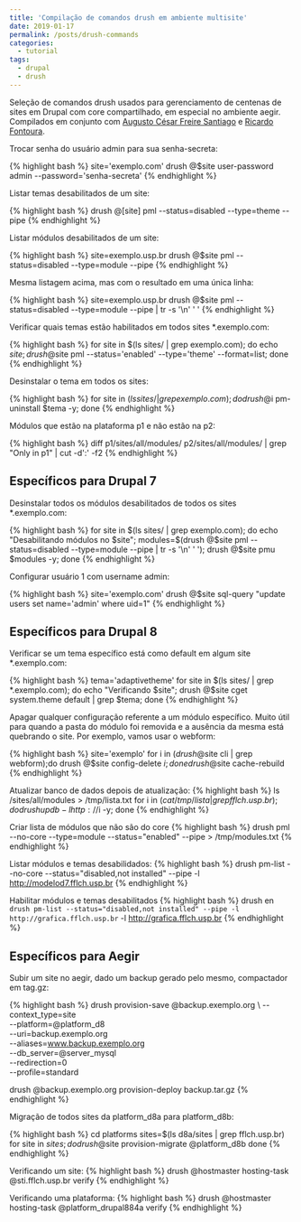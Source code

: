 ```yaml
---
title: 'Compilação de comandos drush em ambiente multisite'
date: 2019-01-17
permalink: /posts/drush-commands
categories: 
  - tutorial
tags:
  - drupal
  - drush
---
```


Seleção de comandos drush usados para gerenciamento de centenas de sites
em Drupal com core compartilhado, em especial no ambiente aegir. 
Compilados em conjunto com [Augusto César Freire Santiago](https://github.com/acesarfs) e [Ricardo Fontoura](https://github.com/ricardfo).

Trocar senha do usuário admin para sua senha-secreta:

{% highlight bash %}
site='exemplo.com'
drush @$site user-password admin --password='senha-secreta'
{% endhighlight %}

Listar temas desabilitados de um site:

{% highlight bash %}
drush @[site] pml --status=disabled --type=theme --pipe
{% endhighlight %}

Listar módulos desabilitados de um site:

{% highlight bash %}
site=exemplo.usp.br
drush @$site pml --status=disabled --type=module --pipe
{% endhighlight %}

Mesma listagem acima, mas com o resultado em uma única linha:

{% highlight bash %}
site=exemplo.usp.br
drush @$site pml --status=disabled --type=module --pipe | tr -s '\n' ' '
{% endhighlight %}

Verificar quais temas estão habilitados em todos sites *.exemplo.com:

{% highlight bash %}
for site in $(ls sites/ | grep exemplo.com); 
do 
  echo $site; 
  drush @$site pml --status='enabled' --type='theme' --format=list; 
done
{% endhighlight %}

Desinstalar o tema em todos os sites:

{% highlight bash %}
for site in $(ls sites/ | grep exemplo.com); 
do
  drush @$i pm-uninstall $tema -y; 
done
{% endhighlight %}

Módulos que estão na plataforma p1 e não estão na p2:

{% highlight bash %}
diff  p1/sites/all/modules/ p2/sites/all/modules/ | grep "Only in p1" | cut -d':' -f2
{% endhighlight %}

## Específicos para Drupal 7

Desinstalar todos os módulos desabilitados de todos os sites *.exemplo.com:

{% highlight bash %}
for site in $(ls sites/ | grep exemplo.com);
do 
  echo "Desabilitando módulos no $site"; 
  modules=$(drush @$site pml --status=disabled --type=module --pipe | tr -s '\n' ' '); 
  drush @$site pmu $modules -y; 
done
{% endhighlight %}

Configurar usuário 1 com username admin:

{% highlight bash %}
site='exemplo.com'
drush @$site sql-query "update users set name='admin' where uid=1"
{% endhighlight %}

## Específicos para Drupal 8

Verificar se um tema específico está como default em algum site *.exemplo.com:

{% highlight bash %}
tema='adaptivetheme'
for site in $(ls sites/ | grep *.exemplo.com);
do 
  echo "Verificando $site"; 
  drush @$site cget system.theme default | grep $tema; 
done
{% endhighlight %}

Apagar qualquer configuração referente a um módulo específico.
Muito útil para quando a pasta do módulo foi removida e a ausência da mesma
está quebrando o site. Por exemplo, vamos usar o webform:

{% highlight bash %}
site='exemplo'
for i in $(drush @$site cli | grep webform);do 
  drush @$site config-delete $i;
done
drush @$site cache-rebuild
{% endhighlight %}

Atualizar banco de dados depois de atualização: 
{% highlight bash %}
ls /sites/all/modules > /tmp/lista.txt 
for i in $(cat /tmp/lista | grep fflch.usp.br); do drush updb -l http://$i -y; done
{% endhighlight %}

Criar lista de módulos que não são do core
{% highlight bash %}
drush pml --no-core --type=module --status="enabled" --pipe > /tmp/modules.txt
{% endhighlight %}

Listar módulos e temas desabilidados:
{% highlight bash %}
drush pm-list --no-core --status="disabled,not installed" --pipe -l http://modelod7.fflch.usp.br
{% endhighlight %}

Habilitar módulos e temas desabilitados
{% highlight bash %}
drush en `drush pm-list --status="disabled,not installed" --pipe -l http://grafica.fflch.usp.br` -l http://grafica.fflch.usp.br
{% endhighlight %}

## Específicos para Aegir

Subir um site no aegir, dado um backup gerado pelo mesmo,
compactador em tag.gz:

{% highlight bash %}
drush provision-save @backup.exemplo.org \ 
    --context_type=site                  \
    --platform=@platform_d8              \
    --uri=backup.exemplo.org             \
    --aliases=www.backup.exemplo.org     \
    --db_server=@server_mysql            \
    --redirection=0                      \
    --profile=standard

drush @backup.exemplo.org provision-deploy backup.tar.gz
{% endhighlight %}

Migração de todos sites da platform_d8a para platform_d8b:

{% highlight bash %}
cd platforms
sites=$(ls d8a/sites | grep fflch.usp.br)
for site in $sites;
do
  drush @$site provision-migrate @platform_d8b
done
{% endhighlight %}

Verificando um site:
{% highlight bash %}
drush @hostmaster hosting-task @sti.fflch.usp.br verify
{% endhighlight %}

Verificando uma plataforma:
{% highlight bash %}
drush @hostmaster hosting-task @platform_drupal884a verify
{% endhighlight %}



